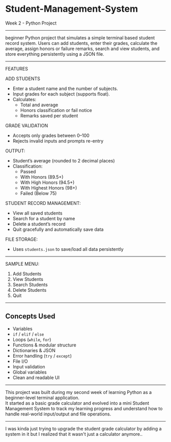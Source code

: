 # Student-Management-System
Week 2 - Python Project

------------------------------------------------------------------------------------------------------------------------------------------------------------------------------------------------------------------

beginner Python project that simulates a simple terminal based student record system. Users can add students, enter their grades, calculate the average, assign honors or failure remarks, search and view students, and store everything persistently using a JSON file.

------------------------------------------------------------------------------------------------------------------------------------------------------------------------------------------------------------------

FEATURES

ADD STUDENTS
- Enter a student name and the number of subjects.
- Input grades for each subject (supports float).
- Calculates:
  - Total and average
  - Honors classification or fail notice
  - Remarks saved per student

GRADE VALIDATION
- Accepts only grades between 0–100
- Rejects invalid inputs and prompts re-entry

OUTPUT:
- Student’s average (rounded to 2 decimal places)
- Classification:
  - Passed
  - With Honors (89.5+)
  - With High Honors (94.5+)
  - With Highest Honors (98+)
  - Failed (Below 75)

STUDENT RECORD MANAGEMENT:
- View all saved students
- Search for a student by name
- Delete a student’s record
- Quit gracefully and automatically save data

FILE STORAGE:
- Uses `students.json` to save/load all data persistently

---

SAMPLE MENU:
1. Add Students
2. View Students
3. Search Students
4. Delete Students
5. Quit


------------------------------------------------------------------------------------------------------------------------------------------------------------------------------------------------------------------

## Concepts Used

- Variables  
- `if` / `elif` / `else`  
- Loops (`while`, `for`)  
- Functions & modular structure  
- Dictionaries & JSON  
- Error handling (`try` / `except`)  
- File I/O  
- Input validation  
- Global variables  
- Clean and readable UI

------------------------------------------------------------------------------------------------------------------------------------------------------------------------------------------------------------------

This project was built during my second week of learning Python as a beginner-level terminal application.  
It started as a basic grade calculator and evolved into a mini Student Management System to track my learning progress and understand how to handle real-world input/output and file operations.

------------------------------------------------------------------------------------------------------------------------------------------------------------------------------------------------------------------

I was kinda just trying to upgrade the student grade calculator by adding a system in it but I realized that it wasn't just a calculator anymore..
